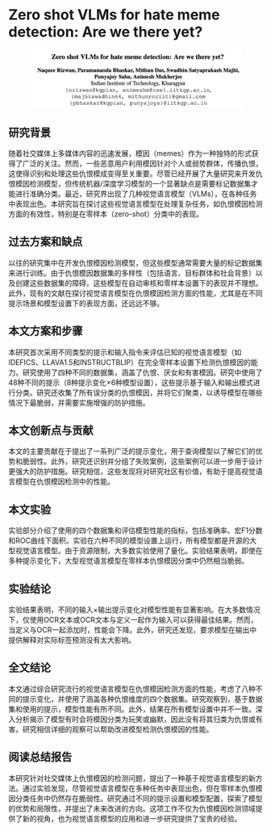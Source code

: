 # Zero shot VLMs for hate meme detection: Are we there yet?

<figure><img src="../.gitbook/assets/image (1) (1) (1) (1) (1) (1) (1) (1) (1) (1) (1) (1) (1) (1) (1) (1) (1) (1) (1) (1) (1) (1) (1) (1) (1) (1) (1) (1) (1) (1) (1) (1) (1) (1) (1) (1) (1) (1) (1) (1) (1) (1) (1) (1) (1).png" alt=""><figcaption></figcaption></figure>

## 研究背景

随着社交媒体上多媒体内容的迅速发展，模因（memes）作为一种独特的形式获得了广泛的关注。然而，一些恶意用户利用模因针对个人或弱势群体，传播仇恨，这使得识别和处理这些仇恨模成变得至关重要。尽管已经开展了大量研究来开发仇恨模因检测模型，但传统机器/深度学习模型的一个显著缺点是需要标记数据集才能进行准确分类。最近，研究界出现了几种视觉语言模型（VLMs），在各种任务中表现出色。本研究旨在探讨这些视觉语言模型在处理复杂任务，如仇恨模因检测方面的有效性，特别是在零样本（zero-shot）分类中的表现。

## 过去方案和缺点

以往的研究集中在开发仇恨模因检测模型，但这些模型通常需要大量的标记数据集来进行训练。由于仇恨模因数据集的多样性（包括语言、目标群体和社会背景）以及创建这些数据集的障碍，这些模型在自动审核和零样本设置下的表现并不理想。此外，现有的文献在探讨视觉语言模型在仇恨模因检测方面的性能，尤其是在不同提示场景和模型设置下的表现方面，还远远不够。

## 本文方案和步骤

本研究首次采用不同类型的提示和输入指令来评估已知的视觉语言模型（如IDEFICS、LLAVA1.5和INSTRUCTBLIP）在完全零样本设置下检测仇恨模因的能力。研究使用了四种不同的数据集，涵盖了仇恨、厌女和有害模因。研究中使用了48种不同的提示（8种提示变化×6种模型设置），这些提示基于输入和输出模式进行分类。研究还收集了所有误分类的仇恨模因，并将它们聚类，以诱导模型在哪些情况下最脆弱，并需要实施增强的防护措施。

## 本文创新点与贡献

本文的主要贡献在于提出了一系列广泛的提示变化，用于查询模型以了解它们的优势和脆弱性。此外，研究还识别并分组了失败案例，这些案例可以进一步用于设计更强大的防护措施。研究相信，这些发现将对研究社区有价值，有助于提高视觉语言模型在仇恨模因检测中的性能。

## 本文实验

实验部分介绍了使用的四个数据集和评估模型性能的指标，包括准确率、宏F1分数和ROC曲线下面积。实验在六种不同的模型设置上运行，所有模型都是开源的大型视觉语言模型。由于资源限制，大多数实验使用了量化。实验结果表明，即使在多种提示变化下，大型视觉语言模型在零样本仇恨模因分类中仍然相当脆弱。

## 实验结论

实验结果表明，不同的输入×输出提示变化对模型性能有显著影响。在大多数情况下，仅使用OCR文本或OCR文本与定义一起作为输入可以获得最佳结果。然而，当定义与OCR一起添加时，性能会下降。此外，研究还发现，要求模型在输出中提供解释对实际标签预测没有太大影响。

## 全文结论

本文通过综合研究流行的视觉语言模型在仇恨模因检测方面的性能，考虑了八种不同的提示变化，并使用了涵盖各种仇恨维度的四个数据集。研究观察到，基于数据集和使用的提示，模型性能有所不同。此外，结果在所有模型设置中并不一致。深入分析揭示了模型有时会将模因分类为玩笑或幽默，因此没有将其归类为仇恨或有害。研究相信详细的观察可以帮助改进模型检测仇恨模因的性能。

## 阅读总结报告

本研究针对社交媒体上仇恨模因的检测问题，提出了一种基于视觉语言模型的新方法。通过实验发现，尽管视觉语言模型在多种任务中表现出色，但在零样本仇恨模因分类任务中仍然存在脆弱性。研究通过不同的提示设置和模型配置，探索了模型的优势和局限性，并提出了未来改进的方向。这项工作不仅为仇恨模因检测领域提供了新的视角，也为视觉语言模型的应用和进一步研究提供了宝贵的经验。
